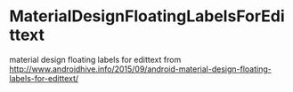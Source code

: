 # MaterialDesignFloatingLabelsForEdittext
material design floating labels for edittext
from http://www.androidhive.info/2015/09/android-material-design-floating-labels-for-edittext/
